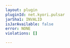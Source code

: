 ```yaml
---
layout: plugin
pluginId: net.kyori.pulsar
jarSha1: INVALID
isJarAvailable: false
error: NONE
violations: []

---
```

